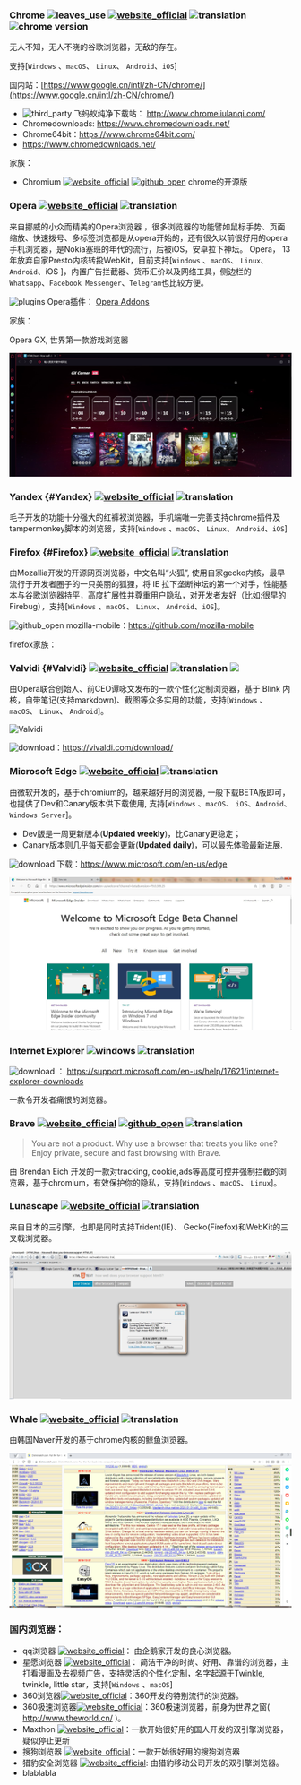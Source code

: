 ### Chrome ![leaves_use](https://gitbook07.oss-cn-hangzhou.aliyuncs.com/leaves_use.svg) [![website_official](https://gitbook07.oss-cn-hangzhou.aliyuncs.com/website_official.svg)](https://www.google.com/chrome//) ![translation](https://gitbook07.oss-cn-hangzhou.aliyuncs.com/translation.svg) ![chrome version](https://img.shields.io/badge/Version-90-ff55bb.svg)

无人不知，无人不晓的谷歌浏览器，无敌的存在。

支持[`Windows` 、`macOS`、 `Linux`、 `Android`、`iOS`]

国内站：[https://www.google.cn/intl/zh-CN/chrome/](https://www.google.cn/intl/zh-CN/chrome/)


- ![third_party](https://gitbook07.oss-cn-hangzhou.aliyuncs.com/third_party.svg)
  飞蚂蚁纯净下载站： http://www.chromeliulanqi.com/
- Chromedownloads: https://www.chromedownloads.net/
- Chrome64bit：https://www.chrome64bit.com/
- https://www.chromedownloads.net/


家族：
- Chromium [![website_official](https://gitbook07.oss-cn-hangzhou.aliyuncs.com/website_official.svg)](https://www.chromium.org/Home) [![github_open](https://gitbook07.oss-cn-hangzhou.aliyuncs.com/github_open.svg)](https://www.chromium.org/developers/how-tos/get-the-code) chrome的开源版

### Opera [![website_official](https://gitbook07.oss-cn-hangzhou.aliyuncs.com/website_official.svg)](https://www.opera.com/) ![translation](https://gitbook07.oss-cn-hangzhou.aliyuncs.com/translation.svg)

来自挪威的小众而精美的Opera浏览器 ，很多浏览器的功能譬如鼠标手势、页面缩放、快速拨号、多标签浏览都是从opera开始的，还有很久以前很好用的opera手机浏览器，是Nokia塞班的年代的流行，后被iOS，安卓拉下神坛。
Opera， 13年放弃自家Presto内核转投WebKit，目前支持[`Windows` 、`macOS`、 `Linux`、 `Android`、~~iOS~~ ]，内置广告拦截器、货币汇价以及网络工具，侧边栏的` Whatsapp`、`Facebook Messenger`、`Telegram`也比较方便。


![plugins](https://gitbook07.oss-cn-hangzhou.aliyuncs.com/plugins.svg) Opera插件： [Opera Addons](https://addons.opera.com)

家族：

Opera GX, 世界第一款游戏浏览器

![Opera GX](../../.gitbook/assets/z-study-browser-operaGX.jpg)

### Yandex {#Yandex} [![website_official](https://gitbook07.oss-cn-hangzhou.aliyuncs.com/website_official.svg)](https://browser.yandex.com/) ![translation](https://gitbook07.oss-cn-hangzhou.aliyuncs.com/translation.svg)

毛子开发的功能十分强大的红裤衩浏览器，手机端唯一完善支持chrome插件及tampermonkey脚本的浏览器，支持[`Windows` 、`macOS`、 `Linux`、 `Android`、`iOS`]

### Firefox {#Firefox} [![website_official](https://gitbook07.oss-cn-hangzhou.aliyuncs.com/website_official.svg)](https://www.firefox.com/) ![translation](https://gitbook07.oss-cn-hangzhou.aliyuncs.com/translation.svg)


由Mozallia开发的开源网页浏览器，中文名叫“火狐”, 使用自家gecko内核，最早流行于开发者圈子的一只美丽的狐狸，将 IE 拉下垄断神坛的第一个对手，性能基本与谷歌浏览器持平，高度扩展性并尊重用户隐私，对开发者友好（比如:很早的Firebug），支持[`Windows` 、`macOS`、 `Linux`、 `Android`、`iOS`]。

![github_open](https://gitbook07.oss-cn-hangzhou.aliyuncs.com/github_open.svg) mozilla-mobile：https://github.com/mozilla-mobile

firefox家族：

### Valvidi {#Valvidi} [![website_official](https://gitbook07.oss-cn-hangzhou.aliyuncs.com/website_official.svg)](https://vivaldi.com/) ![translation](https://gitbook07.oss-cn-hangzhou.aliyuncs.com/translation.svg) ![](https://img.shields.io/badge/Version-3.8-ff55bb.svg)

由Opera联合创始人、前CEO谭咏文发布的一款个性化定制浏览器，基于 Blink 内核，自带笔记(支持markdown)、截图等众多实用的功能，支持[`Windows` 、`macOS`、 `Linux`、 `Android`]。

![Valvidi](https://vivaldi.com/wp-content/themes/vivaldicom-theme/img/download/desktop_opt.webp)

![download](https://gitbook07.oss-cn-hangzhou.aliyuncs.com/download.svg)：https://vivaldi.com/download/

### Microsoft Edge [![website_official](https://gitbook07.oss-cn-hangzhou.aliyuncs.com/website_official.svg)](ttps://www.microsoft.com/en-us/edge) ![translation](https://gitbook07.oss-cn-hangzhou.aliyuncs.com/translation.svg)

由微软开发的，基于chromium的，越来越好用的浏览器, 一般下载BETA版即可，也提供了Dev和Canary版本供下载使用, 支持[`Windows` 、`macOS`、 `iOS`、`Android`、`Windows Server`]。

- Dev版是一周更新版本(**Updated weekly**)，比Canary更稳定；
- Canary版本则几乎每天都会更新(**Updated daily**)，可以最先体验最新进展.

![download](https://gitbook07.oss-cn-hangzhou.aliyuncs.com/download.svg) 下载：https://www.microsoft.com/en-us/edge

![Edge](../../.gitbook/assets/z-study-browser-edgeinsider.jpg)



### Internet Explorer ![windows](https://gitbook07.oss-cn-hangzhou.aliyuncs.com/windows.svg) ![translation](https://gitbook07.oss-cn-hangzhou.aliyuncs.com/translation.svg)

![download](https://gitbook07.oss-cn-hangzhou.aliyuncs.com/download.svg) ： https://support.microsoft.com/en-us/help/17621/internet-explorer-downloads

一款令开发者痛恨的浏览器。

### Brave [![website_official](https://gitbook07.oss-cn-hangzhou.aliyuncs.com/website_official.svg)](https://www.brave.com/) [![github_open](https://gitbook07.oss-cn-hangzhou.aliyuncs.com/github_open.svg)](https://github.com/brave) ![translation](https://gitbook07.oss-cn-hangzhou.aliyuncs.com/translation.svg)

> You are not a product.
Why use a browser that treats you like one? Enjoy private, secure and fast browsing with Brave.

由 Brendan Eich 开发的一款对tracking, cookie,ads等高度可控并强制拦截的浏览器，基于chromium，有效保护你的隐私，支持[`Windows` 、`macOS`、 `Linux`]。

### Lunascape [![website_official](https://gitbook07.oss-cn-hangzhou.aliyuncs.com/website_official.svg)](http://www.lunascape.tv/) ![translation](https://gitbook07.oss-cn-hangzhou.aliyuncs.com/translation.svg)

来自日本的三引擎，也即是同时支持Trident(IE)、 Gecko(Firefox)和WebKit的三叉戟浏览器。

![](../../.gitbook/assets/z-study-browser-lunascape.png)

### Whale [![website_official](https://gitbook07.oss-cn-hangzhou.aliyuncs.com/website_official.svg)](https://whale.naver.com/) ![translation](https://gitbook07.oss-cn-hangzhou.aliyuncs.com/translation.svg)

由韩国Naver开发的基于chrome内核的鲸鱼浏览器。

![Whale](../../.gitbook/assets/z-study-browser-whale.png)


### 国内浏览器：

- qq浏览器 [![website_official](https://gitbook07.oss-cn-hangzhou.aliyuncs.com/website_official.svg)](https://browser.qq.com/)： 由企鹅家开发的良心浏览器。
- 星愿浏览器 [![website_official](https://gitbook07.oss-cn-hangzhou.aliyuncs.com/website_official.svg)](https://www.twinkstar.com/)： 简洁干净的时尚、好用、靠谱的浏览器，主打看漫画及去视频广告，支持灵活的个性化定制，名字起源于Twinkle, twinkle, little star，支持[`Windows` 、`macOS`]
- 360浏览器[![website_official](https://gitbook07.oss-cn-hangzhou.aliyuncs.com/website_official.svg)](https://browser.360.cn/)：360开发的特别流行的浏览器。
- 360极速浏览器[![website_official](https://gitbook07.oss-cn-hangzhou.aliyuncs.com/website_official.svg)](https://browser.360.cn/ee/)：360极速浏览器，前身为世界之窗( http://www.theworld.cn/ )。
- Maxthon [![website_official](https://gitbook07.oss-cn-hangzhou.aliyuncs.com/website_official.svg)](http://www.maxthon.cn/)：一款开始很好用的国人开发的双引擎浏览器，疑似停止更新
- 搜狗浏览器 [![website_official](https://gitbook07.oss-cn-hangzhou.aliyuncs.com/website_official.svg)](https://ie.sogou.com/)：一款开始很好用的搜狗浏览器
- 猎豹安全浏览器 [![website_official](https://gitbook07.oss-cn-hangzhou.aliyuncs.com/website_official.svg)](https://www.liebao.cn/): 由猎豹移动公司开发的双引擎浏览器。
- blablabla







